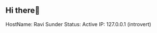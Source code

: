 ## Hi there👋

HostName: Ravi Sunder
Status: Active
IP: 127.0.0.1 (introvert)

<!--

Here are some ideas to get you started:

- 🌱 I’m currently learning Networking and Cyber Security
- 👯 I’m looking to collaborate on Network Security Projects
- 🤔 I’m looking for help with Network Programming
- 💬 Ask me about Networking
- 📫 How to reach me: sunderravi27@gmail.com
- 😄 Pronouns: He/Him
-->
